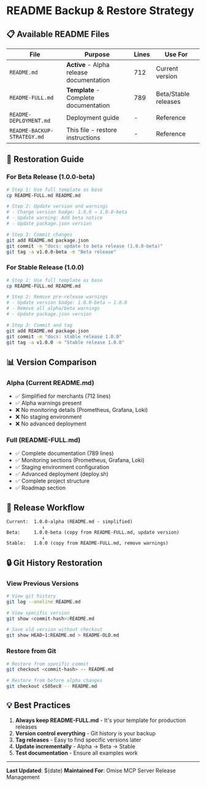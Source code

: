 # README Backup & Restore Strategy

## 📋 Available README Files

| File | Purpose | Lines | Use For |
|------|---------|-------|---------|
| `README.md` | **Active** - Alpha release documentation | 712 | Current version |
| `README-FULL.md` | **Template** - Complete documentation | 789 | Beta/Stable releases |
| `README-DEPLOYMENT.md` | Deployment guide | - | Reference |
| `README-BACKUP-STRATEGY.md` | This file - restore instructions | - | Reference |

## 🔄 Restoration Guide

### For Beta Release (1.0.0-beta)

```bash
# Step 1: Use full template as base
cp README-FULL.md README.md

# Step 2: Update version and warnings
# - Change version badge: 1.0.0 → 1.0.0-beta
# - Update warning: Add beta notice
# - Update package.json version

# Step 3: Commit changes
git add README.md package.json
git commit -m "docs: update to beta release (1.0.0-beta)"
git tag -a v1.0.0-beta -m "Beta release"
```

### For Stable Release (1.0.0)

```bash
# Step 1: Use full template as base
cp README-FULL.md README.md

# Step 2: Remove pre-release warnings
# - Update version badge: 1.0.0-beta → 1.0.0
# - Remove all alpha/beta warnings
# - Update package.json version

# Step 3: Commit and tag
git add README.md package.json
git commit -m "docs: stable release 1.0.0"
git tag -a v1.0.0 -m "Stable release 1.0.0"
```

## 📊 Version Comparison

### Alpha (Current README.md)
- ✅ Simplified for merchants (712 lines)
- ✅ Alpha warnings present
- ❌ No monitoring details (Prometheus, Grafana, Loki)
- ❌ No staging environment
- ❌ No advanced deployment

### Full (README-FULL.md)
- ✅ Complete documentation (789 lines)
- ✅ Monitoring sections (Prometheus, Grafana, Loki)
- ✅ Staging environment configuration
- ✅ Advanced deployment (deploy.sh)
- ✅ Complete project structure
- ✅ Roadmap section

## 🎯 Release Workflow

```
Current:  1.0.0-alpha (README.md - simplified)
             ↓
Beta:     1.0.0-beta (copy from README-FULL.md, update version)
             ↓
Stable:   1.0.0 (copy from README-FULL.md, remove warnings)
```

## 🔒 Git History Restoration

### View Previous Versions
```bash
# View git history
git log --oneline README.md

# View specific version
git show <commit-hash>:README.md

# Save old version without checkout
git show HEAD~1:README.md > README-OLD.md
```

### Restore from Git
```bash
# Restore from specific commit
git checkout <commit-hash> -- README.md

# Restore from before alpha changes
git checkout c505ec8 -- README.md
```

## 💡 Best Practices

1. **Always keep README-FULL.md** - It's your template for production releases
2. **Version control everything** - Git history is your backup
3. **Tag releases** - Easy to find specific versions later
4. **Update incrementally** - Alpha → Beta → Stable
5. **Test documentation** - Ensure all examples work

---

**Last Updated**: $(date)
**Maintained For**: Omise MCP Server Release Management
